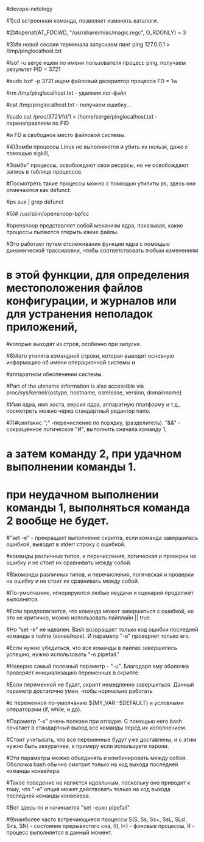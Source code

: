 #devops-netology

#1)cd встроенная команда, позволяет изменять каталоги.

#2)#openat(AT_FDCWD, "/usr/share/misc/magic.mgc", O_RDONLY) = 3

#3)#в новой сессии терминала запускаем пинг ping 127.0.0.1 > /tmp/pinglocalhost.txt

#lsof -u serge ищем по имени пользователя процесс ping, получаем результет PID = 3721

#sudo lsof -p 3721 ищем файловый дескриптор процесса FD = 1w

#rm /tmp/pinglocalhost.txt - удаляем лог-файл

#cat /tmp/pinglocalhost.txt - получаем ошибку...

#sudo cat  /proc/3721/fd/1 > /home/serge/pinglocalhost.txt   - перенаправляем по PID  

#и FD в свободное место файловой системы.

#4)Зомби процессы Linux не выполняются и убить их нельзя, даже с помощью sigkill, 

#Зомби" процессы, освобождают свои ресурсы, но не освобождают запись в таблице процессов.

#Посмотреть такие процессы можно с помощью утилиты ps, здесь они отмечаются как defunct:

#ps aux | grep defunct

#5)# /usr/sbin/opensnoop-bpfcc

#opensnoop  представляет собой механизм ядра,  показывая, какие процессы пытаются открыть какие файлы. 

#Это работает путем отслеживания функции ядра с помощью динамической трассировки, чтобы соответствовать любым изменениям

# в этой функции, для определения местоположения файлов конфигурации, и журналов или для устранения неполадок приложений,

#которые выходят из строя, особенно при запуске.

#6)#это утилита командной строки, которая выводит основную информацию об имени операционной системы и 

#аппаратном обеспечении системы.

#Part of the utsname information is also accessible via proc/sys/kernel/{ostype, hostname, osrelease, version, domainname}

#Имя ядра, имя хоста, версия ядра, аппаратную платформу и т.д., посмотреть можно через стандартный редактор nano.

#7)#синтакис ";" -перечисление по порядку, (разделитель). "&&" - сокращенное логическое "И", выполнить сначала команду 1,

# а затем команду 2, при удачном выполнении команды 1.

# при неудачном выполнении команды 1, выполняться команда 2 вообще не будет.

#"set -e" - прекращает выполнение скрипта, если команда завершилась ошибкой, выводит в stderr строку с ошибкой.

#команды различных типов, и перечисления, логическая и проверки на ошибку и не стоит их сравнивать между собой.

#8)команды различных типов, и перечисления, логическая и проверки на ошибку и не стоит их сравнивать между собой.

#По-умолчанию, игнорируются любые неудачи и сценарий продолжет выполнятся. 

#Если предполагается, что команда может завершиться с ошибкой, но это не критично, можно использовать пайплайн || true.

#Но "set -e" не идеален. Bash возвращает только код ошибки последней команды в пайпе (конвейере). И параметр "-e" проверяет только его.

#Если нужно убедиться, что все команды в пайпах завершились успешно, нужно использовать "-o pipefail."

#Наверно самый полезный параметр - "-u". Благодаря ему оболочка проверяет инициализацию переменных в скрипте.

#Если переменной не будет, скрипт немедленно завершиться. Данный параметр достаточно умен, чтобы нормально работать 

#с переменной по-умолчанию ${MY_VAR:-$DEFAULT} и условными операторами (if, while, и др).

#Параметр "-x" очень полезен при отладке. С помощью него bash печатает в стандартный вывод все команды перед их исполнением. 

#Стоит учитывать, что все переменные будут уже доставлены, и с этим нужно быть аккуратнее, к примеру если используете пароли.

#Эти параметры можно объединять и комбинировать между собой. Оболочка bash обычно смотрит только на код выхода последней команды конвейера. 

#Такое поведение не является идеальным, поскольку оно приводит к тому, что "-e" опция может действовать только на код выхода последней команды конвейера. 

#Вот здесь-то и начинается "set -euxo pipefail".

#9)наиболее часто встречающиеся процессы S(S, Ss, Ss+, SsL, SLsl, S<s, SN) - состояние прерывистого сна, I(I, I<) - фоновые процессы, R - процесс выполняется в данный момент.
